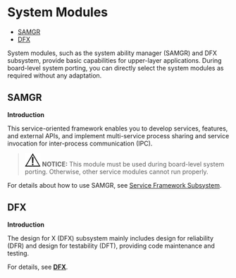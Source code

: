 # System Modules<a name="EN-US_TOPIC_0000001063871490"></a>

-   [SAMGR](#section105874301910)
-   [DFX](#section20064420420)

System modules, such as the system ability manager \(SAMGR\) and DFX subsystem, provide basic capabilities for upper-layer applications. During board-level system porting, you can directly select the system modules as required without any adaptation.

## SAMGR<a name="section105874301910"></a>

**Introduction**

This service-oriented framework enables you to develop services, features, and external APIs, and implement multi-service process sharing and service invocation for inter-process communication \(IPC\).

>![](public_sys-resources/icon-notice.gif) **NOTICE:** 
>This module must be used during board-level system porting. Otherwise, other service modules cannot run properly.

For details about how to use SAMGR, see  [Service Framework Subsystem](https://gitee.com/openharmony/docs/blob/master/docs-en/readme/service-framework-subsystem.md).

## DFX<a name="section20064420420"></a>

**Introduction**

The design for X \(DFX\) subsystem mainly includes design for reliability \(DFR\) and design for testability \(DFT\), providing code maintenance and testing.

For details, see  **[DFX](../subsystems/DFX.md)**.

